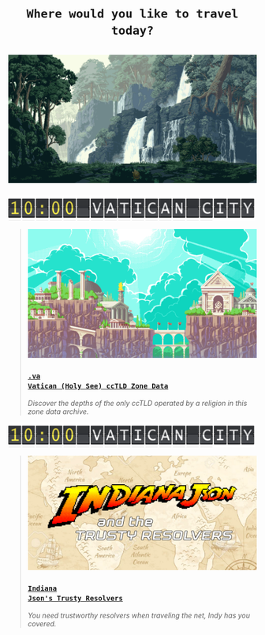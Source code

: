 
<h1><div align="center"><code>Where would you like to travel today?</code></div><br><a href="#"><img src='rainforest.gif' alt="Artist Unknown"/></a></h1>



 <p><a target="_blank" href="https://github.com/libertalialtd/va-zone#readme"><img src="flight-vat.png" width="500px"/></a><br>

  > <a href="https://github.com/libertalialtd/va-zone#readme"><img src='church.gif' width="480px"/><h3><code>.va Vatican (Holy See) ccTLD Zone Data</code></h3></a><i>Discover the depths of the only ccTLD operated by a religion in this zone data archive.</i>
 

   </p>
 <p><a target="_blank" href="https://github.com/libertalialtd/trusty-resolvers#readme"><img src="flight-vat.png" width="500px"/></a><br>

  > <a href="https://github.com/libertalialtd/trusty-resolvers#readme"><img src='indy.jpg' width="480px"/><h3><code>Indiana Json's Trusty Resolvers</code></h3></a><i>You need trustworthy resolvers when traveling the net, Indy has you covered.</i>
   </p>
